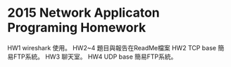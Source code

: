 # 2015 Network Applicaton Programing Homework
 HW1 wireshark 使用。
 HW2~4 題目與報告在ReadMe檔案
 HW2 TCP base 簡易FTP系統。
 HW3 聊天室。
 HW4 UDP base 簡易FTP系統。